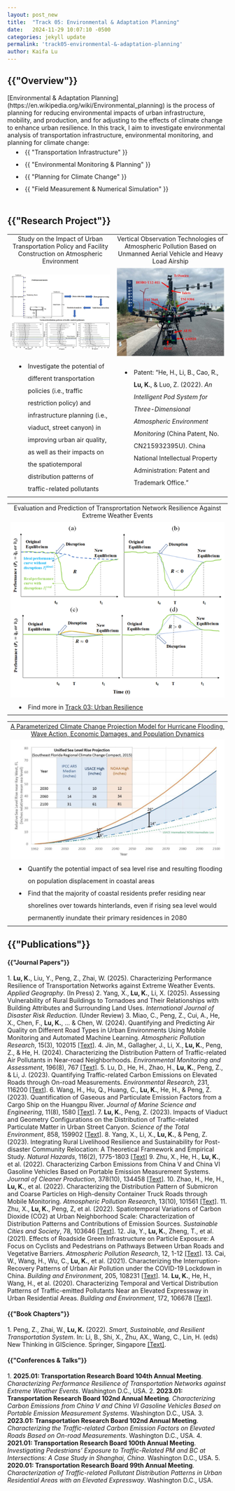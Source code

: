 ```yaml
---
layout: post_new
title:  "Track 05: Environmental & Adaptation Planning"
date:   2024-11-29 10:07:10 -0500
categories: jekyll update
permalink: 'track05-environmental-&-adaptation-planning'
author: Kaifa Lu
---
```


<h2>{{"Overview"}}</h2>
<style>
      li {
        padding-left: 40px;
        line-height: 2;
        text-indent: -20px;
      }
    </style>
[Environmental & Adaptation Planning](https://en.wikipedia.org/wiki/Environmental_planning) is the process of planning for reducing environmental impacts of urban infrastructure, mobility, and production, and for adjusting to the effects of climate change to enhance urban resilience. In this track, I aim to investigate environmental analysis of transportation infrastructure, environmental monitoring, and planning for climate change:
<li>{{ "Transportation Infrastructure" }}</li>
<li>{{ "Environmental Monitoring & Planning" }}</li>
<li>{{ "Planning for Climate Change" }}</li>
<li>{{ "Field Measurement & Numerical Simulation" }}</li>
<br>
<h2>{{"Research Project"}}</h2>
<table style="margin-left: auto; margin-right: auto;">
  <tr style="text-align: center;">
    <td>Study on the Impact of Urban Transportation Policy and Facility Construction on Atmospheric Environment</td>
    <td>Vertical Observation Technologies of Atmospheric Pollution Based on Unmanned Aerial Vehicle and Heavy Load Airship</td>
  </tr>
  <tr style="text-align: center;">
    <td><img src="assets/Track 05_Project01.jpg"></td>
    <td><img src="assets/Track 05_Project02.jpg"></td>
  </tr>
  <tr style="text-align: left;">
    <td>
      <li>Investigate the potential of different transportation policies (i.e., traffic restriction policy) and infrastructure planning (i.e., viaduct, street canyon) in improving urban air quality, as well as their impacts on the spatiotemporal distribution patterns of traffic-related pollutants</li>
    </td>
    <td>
      <li>Patent: “He, H., Li, B., Cao, R., <b>Lu, K.</b>, & Luo, Z. (2022). <em>An Intelligent Pod System for Three-Dimensional Atmospheric Environment Monitoring</em> (China Patent, No. CN215932395U). China National Intellectual Property Administration: Patent and Trademark Office.”</li>
    </td>
  </tr>
 </table>
<table style="margin-left: auto; margin-right: auto;">
  <tr style="text-align: center;">
    <td>Evaluation and Prediction of Transprortation Network Resilience Against Extreme Weather Events</td>
  </tr>
  <tr style="text-align: center;">
    <td><img src="assets/Track 05_Project03.png"></td>
  </tr>
  <tr style="text-align: left;">
    <td>
      <li>Find more in <a href="{{ "https://kaifalu.github.io/kaifalu_page/track03-urban-resilience" }}">Track 03: Urban Resilience</a></li>
    </td>
  </tr>
 </table>
 <table style="margin-left: auto; margin-right: auto;">
  <tr style="text-align: center;">
    <td><a href="{{ "https://dcp.ufl.edu/iadapt/a-parameterized-climate-change-projection-model-for-hurricane-flooding-wave-action-economic-damages-and-population-dynamics/" }}">A Parameterized Climate Change Projection Model for Hurricane Flooding, Wave Action, Economic Damages, and Population Dynamics</a></td>
  </tr>
  <tr style="text-align: center;">
    <td><img src="assets/Track 05_Project04.png"></td>
  </tr>
  <tr style="text-align: left;">
    <td>
      <li>Quantify the potential impact of sea level rise and resulting flooding on population displacement in coastal areas</li>
      <li>Find that the majority of coastal residents prefer residing near shorelines over towards hinterlands, even if rising sea level would permanently inundate their primary residences in 2080</li>
    </td>
  </tr>
 </table>
<h2>{{"Publications"}}</h2>
<h4>{{"Journal Papers"}}</h4>
1. <b>Lu, K.</b>, Liu, Y., Peng, Z., Zhai, W. (2025). Characterizing Performance Resilience of Transportation Networks against Extreme Weather Events. <em>Applied Geography</em>. (In Press)
2. Yang, X., <b>Lu, K.</b>, Li, X. (2025). Assessing Vulnerability of Rural Buildings to Tornadoes and Their Relationships with Building Attributes and Surrounding Land Uses. <em>International Journal of Disaster Risk Reduction</em>. (Under Review)
3. Miao, C., Peng, Z., Cui, A., He, X., Chen, F., <b>Lu, K.</b>, ... & Chen, W. (2024). Quantifying and Predicting Air Quality on Different Road Types in Urban Environments Using Mobile Monitoring and Automated Machine Learning. <em>Atmospheric Pollution Research</em>, 15(3), 102015 <a href="https://doi.org/10.1016/j.apr.2023.102015">[Text]</a>.
4. Jin, M., Gallagher, J., Li, X., <b>Lu, K.</b>, Peng, Z., & He, H. (2024). Characterizing the Distribution Pattern of Traffic-related Air Pollutants in Near-road Neighborhoods. <em>Environmental Monitoring and Assessment</em>, 196(8), 767 <a href="https://doi.org/10.1007/s10661-024-12917-3">[Text]</a>.
5. Lu, D., He, H., Zhao, H., <b>Lu, K.</b>, Peng, Z., & Li, J. (2023). Quantifying Traffic-related Carbon Emissions on Elevated Roads through On-road Measurements. <em>Environmental Research</em>, 231, 116200 <a href="https://doi.org/10.1016/j.envres.2023.116200">[Text]</a>.
6. Wang, H., Hu, Q., Huang, C., <b>Lu, K.</b>, He, H., & Peng, Z. (2023). Quantification of Gaseous and Particulate Emission Factors from a Cargo Ship on the Huangpu River. <em>Journal of Marine Science and Engineering</em>, 11(8), 1580 <a href="https://doi.org/10.3390/jmse11081580">[Text]</a>.
7. <b>Lu, K.</b>, Peng, Z. (2023). Impacts of Viaduct and Geometry Configurations on the Distribution of Traffic-related Particulate Matter in Urban Street Canyon. <em>Science of the Total Environment</em>, 858, 159902 <a href="https://doi.org/10.1016/j.scitotenv.2022.159902">[Text]</a>.
8. Yang, X., Li, X., <b>Lu, K.</b>, & Peng, Z. (2023). Integrating Rural Livelihood Resilience and Sustainability for Post-disaster Community Relocation: A Theoretical Framework and Empirical Study. <em>Natural Hazards</em>, 116(2), 1775-1803 <a href="https://doi.org/10.1007/s11069-022-05739-4">[Text]</a>
9. Zhu, X., He, H., <b>Lu, K.</b>, et al. (2022). Characterizing Carbon Emissions from China V and China VI Gasoline Vehicles Based on Portable Emission Measurement Systems. <em>Journal of Cleaner Production</em>, 378(10), 134458 <a href="https://doi.org/10.1016/j.jclepro.2022.134458">[Text]</a>.
10. Zhao, H., He, H., <b>Lu, K.</b>, et al. (2022). Characterizing the Distribution Pattern of Submicron and Coarse Particles on High-density Container Truck Roads through Mobile Monitoring. <em>Atmospheric Pollution Research</em>, 13(10), 101561 <a href="https://doi.org/10.1016/j.apr.2022.101561">[Text]</a>.
11. Zhu, X., <b>Lu, K.</b>, Peng, Z, et al. (2022). Spatiotemporal Variations of Carbon Dioxide (CO2) at Urban Neighborhood Scale: Characterization of Distribution Patterns and Contributions of Emission Sources. <em>Sustainable Cities and Society</em>, 78, 103646 <a href="https://doi.org/10.1016/j.scs.2021.103646">[Text]</a>.
12. Jia, Y., <b>Lu, K.</b>, Zheng, T., et al. (2021). Effects of Roadside Green Infrastructure on Particle Exposure: A Focus on Cyclists and Pedestrians on Pathways Between Urban Roads and Vegetative Barriers. <em>Atmospheric Pollution Research</em>, 12, 1-12 <a href="https://doi.org/10.1016/j.apr.2021.01.017">[Text]</a>.
13. Cai, W., Wang, H., Wu, C., <b>Lu, K.</b>, et al. (2021). Characterizing the Interruption-Recovery Patterns of Urban Air Pollution under the COVID-19 Lockdown in China. <em>Building and Environment</em>, 205, 108231 <a href="https://doi.org/10.1016/j.buildenv.2021.108231">[Text]</a>.
14. <b>Lu, K.</b>, He, H., Wang, H., et al. (2020). Characterizing Temporal and Vertical Distribution Patterns of Traffic-emitted Pollutants Near an Elevated Expressway in Urban Residential Areas. <em>Building and Environment</em>, 172, 106678 <a href="https://doi.org/10.1016/j.buildenv.2020.106678">[Text]</a>.
<br>
<h4>{{"Book Chapters"}}</h4>
1. Peng, Z., Zhai, W., <b>Lu, K.</b> (2022). <em>Smart, Sustainable, and Resilient Transportation System</em>. In: Li, B., Shi, X., Zhu, AX., Wang, C., Lin, H. (eds) New Thinking in GIScience. Springer, Singapore <a href="https://doi.org/10.1007/978-981-19-3816-0_34">[Text]</a>.
  <br>
<h4>{{"Conferences & Talks"}}</h4>
1. <b>2025.01: Transportation Research Board 104th Annual Meeting</b>. <em>Characterizing Performance Resilience of Transportation Networks against Extreme Weather Events</em>. Washington D.C., USA.
2. <b>2023.01: Transportation Research Board 102nd Annual Meeting</b>. <em>Characterizing Carbon Emissions from China V and China VI Gasoline Vehicles Based on Portable Emission Measurement Systems</em>. Washington D.C., USA.
3. <b>2023.01: Transportation Research Board 102nd Annual Meeting</b>. <em>Characterizing the Traffic-related Carbon Emission Factors on Elevated Roads Based on On-road Measurements</em>. Washington D.C., USA.
4. <b>2021.01: Transportation Research Board 100th Annual Meeting</b>. <em>Investigating Pedestrians’ Exposure to Traffic-Related PM and BC at Intersections: A Case Study in Shanghai, China</em>. Washington D.C., USA.
5. <b>2020.01: Transportation Research Board 99th Annual Meeting</b>. <em>Characterization of Traffic-related Pollutant Distribution Patterns in Urban Residential Areas with an Elevated Expressway</em>. Washington D.C., USA.
